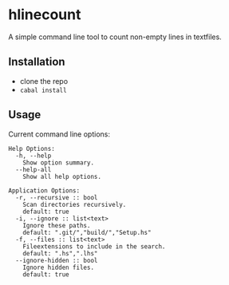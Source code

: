 # hlinecount

A simple command line tool to count non-empty lines in textfiles.


## Installation

- clone the repo
- `cabal install`


## Usage

Current command line options:

    Help Options:
      -h, --help
        Show option summary.
      --help-all
        Show all help options.

    Application Options:
      -r, --recursive :: bool
        Scan directories recursively.
        default: true
      -i, --ignore :: list<text>
        Ignore these paths.
        default: ".git/","build/","Setup.hs"
      -f, --files :: list<text>
        Fileextensions to include in the search.
        default: ".hs",".lhs"
      --ignore-hidden :: bool
        Ignore hidden files.
        default: true
